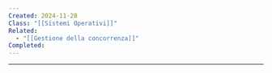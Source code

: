 ```yaml
---
Created: 2024-11-28
Class: "[[Sistemi Operativi]]"
Related:
  - "[[Gestione della concorrenza]]"
Completed:
---
```

---

